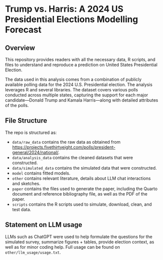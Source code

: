 # Trump vs. Harris: A 2024 US Presidential Elections Modelling Forecast

## Overview

This repository provides readers with all the necessary data, R scripts, and files to understand and reproduce a prediction on United States Presidential Election.

The data used in this analysis comes from a combination of publicly available polling data for the 2024 U.S. Presidential election. The analysis leverages R and several libraries. The dataset covers various polls conducted across multiple states, capturing the support for each major candidate—Donald Trump and Kamala Harris—along with detailed attributes of the polls.


## File Structure

The repo is structured as:

-   `data/raw_data` contains the raw data as obtained from https://projects.fivethirtyeight.com/polls/president-general/2024/national/.
-   `data/analysis_data` contains the cleaned datasets that were constructed.
-   `data/simulated_data` contains the simulated data that were constructed.
-   `model` contains fitted models. 
-   `other` contains relevant literature, details about LLM chat interactions and sketches.
-   `paper` contains the files used to generate the paper, including the Quarto document and reference bibliography file, as well as the PDF of the paper. 
-   `scripts` contains the R scripts used to simulate, download, clean, and test data.


## Statement on LLM usage

LLMs such as ChatGPT were used to help formulate the questions for the simulated survey, summarize figures + tables, provide election context, as well as for minor coding help. Full usage can be found on `other/llm_usage/usage.txt`.
